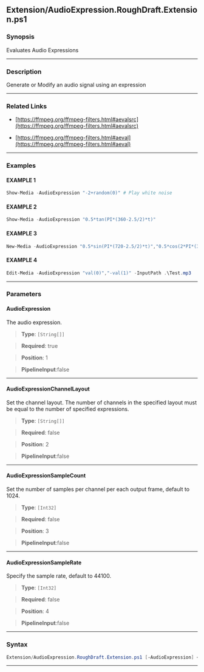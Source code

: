 
Extension/AudioExpression.RoughDraft.Extension.ps1
--------------------------------------------------
### Synopsis
Evaluates Audio Expressions

---
### Description

Generate or Modify an audio signal using an expression

---
### Related Links
* [https://ffmpeg.org/ffmpeg-filters.html#aevalsrc](https://ffmpeg.org/ffmpeg-filters.html#aevalsrc)



* [https://ffmpeg.org/ffmpeg-filters.html#aeval](https://ffmpeg.org/ffmpeg-filters.html#aeval)



---
### Examples
#### EXAMPLE 1
```PowerShell
Show-Media -AudioExpression "-2+random(0)" # Play white noise
```

#### EXAMPLE 2
```PowerShell
Show-Media -AudioExpression "0.5*tan(PI*(360-2.5/2)*t)"
```

#### EXAMPLE 3
```PowerShell
New-Media -AudioExpression "0.5*sin(PI*(720-2.5/2)*t)","0.5*cos(2*PI*(360+2.5/2)*t)" -OutputPath .\Test.mp3 -Duration "00:00:15"
```

#### EXAMPLE 4
```PowerShell
Edit-Media -AudioExpression "val(0)","-val(1)" -InputPath .\Test.mp3
```

---
### Parameters
#### **AudioExpression**

The audio expression.



> **Type**: ```[String[]]```

> **Required**: true

> **Position**: 1

> **PipelineInput**:false



---
#### **AudioExpressionChannelLayout**

Set the channel layout. The number of channels in the specified layout must be equal to the number of specified expressions.



> **Type**: ```[String[]]```

> **Required**: false

> **Position**: 2

> **PipelineInput**:false



---
#### **AudioExpressionSampleCount**

Set the number of samples per channel per each output frame, default to 1024.



> **Type**: ```[Int32]```

> **Required**: false

> **Position**: 3

> **PipelineInput**:false



---
#### **AudioExpressionSampleRate**

Specify the sample rate, default to 44100.



> **Type**: ```[Int32]```

> **Required**: false

> **Position**: 4

> **PipelineInput**:false



---
### Syntax
```PowerShell
Extension/AudioExpression.RoughDraft.Extension.ps1 [-AudioExpression] <String[]> [[-AudioExpressionChannelLayout] <String[]>] [[-AudioExpressionSampleCount] <Int32>] [[-AudioExpressionSampleRate] <Int32>] [<CommonParameters>]
```
---




